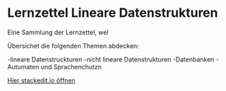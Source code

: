 # Lernzettel Lineare Datenstrukturen
Eine Sammlung der Lernzettel, wel

Übersichet die folgenden Themen abdecken:

-lineare Datenstruckturen
-nicht lineare Datenstrukturen
-Datenbanken
-Autumaten und Sprachenchutzn

[Hier stackedit.io öffnen](https://stackedit.io/app#providerId=githubWorkspace&owner=INFOGruppeC&repo=Lernzettel&branch=main)

<!--stackedit_data:
eyJoaXN0b3J5IjpbLTc2ODI2Mzk1MywxNjk0MzQ5NzE4LDc3Nj
c0NTY2OSwyMDcwODk5NTk0LDExNTgwMTQwMTQsLTEyMDAwMDYy
NjQsLTExMzE4MzA0NjldfQ==
-->